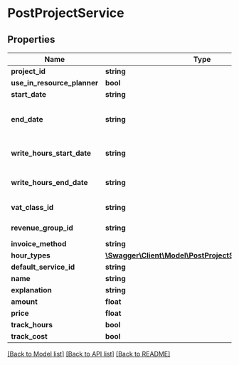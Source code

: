 # PostProjectService

## Properties
Name | Type | Description | Notes
------------ | ------------- | ------------- | -------------
**project_id** | **string** |  | [optional] 
**use_in_resource_planner** | **bool** |  | [optional] 
**start_date** | **string** |  | [optional] 
**end_date** | **string** | The date de service ends or the date which this service can be invoiced | [optional] 
**write_hours_start_date** | **string** | The date from where hours can be registered | [optional] 
**write_hours_end_date** | **string** | The date until which hours can be registered | [optional] 
**vat_class_id** | **string** | See /invoices/vatclass | [optional] 
**revenue_group_id** | **string** | See /sales/revenuegroup | [optional] 
**invoice_method** | **string** |  | [optional] 
**hour_types** | [**\Swagger\Client\Model\PostProjectServiceHoursType[]**](PostProjectServiceHoursType.md) |  | [optional] 
**default_service_id** | **string** |  | [optional] 
**name** | **string** |  | [optional] 
**explanation** | **string** |  | [optional] 
**amount** | **float** |  | [optional] 
**price** | **float** |  | [optional] 
**track_hours** | **bool** |  | [optional] 
**track_cost** | **bool** |  | [optional] 

[[Back to Model list]](../README.md#documentation-for-models) [[Back to API list]](../README.md#documentation-for-api-endpoints) [[Back to README]](../README.md)


